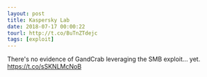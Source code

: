 ```yaml
---
layout: post
title: Kaspersky Lab
date: 2018-07-17 00:00:22
tourl: http://t.co/BuTnZTdejc
tags: [exploit]
---
```

There's no evidence of GandCrab leveraging the SMB exploit... yet. https://t.co/sSKNLMcNoB